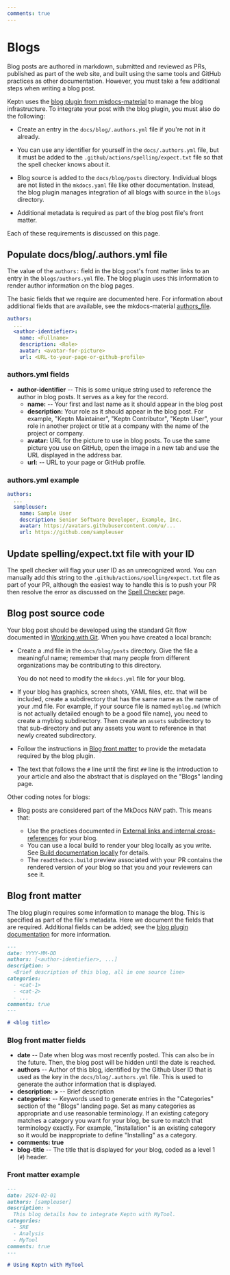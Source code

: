 ```yaml
---
comments: true
---
```


# Blogs

Blog posts are authored in markdown,
submitted and reviewed as PRs,
published as part of the web site,
and built using the same tools and GitHub practices
as other documentation.
However, you must take a few additional steps when writing a blog post.

Keptn uses the
[blog plugin from mkdocs-material](https://squidfunk.github.io/mkdocs-material/setup/setting-up-a-blog/)
to manage the blog infrastructure.
To integrate your post with the blog plugin,
you must also do the following:

* Create an entry in the `docs/blog/.authors.yml` file if
  you're not in it already.

* You can use any identifier for yourself
  in the `docs/.authors.yml` file, but it
  must be added to the `.github/actions/spelling/expect.txt` file
  so that the spell checker knows about it.

* Blog source is added to the `docs/blog/posts` directory.
  Individual blogs are not listed in the `mkdocs.yaml` file
  like other documentation.
  Instead, the blog plugin manages integration of all blogs
  with source in the `blogs` directory.

* Additional metadata is required as part of the blog post file's front matter.

Each of these requirements is discussed on this page.

## Populate docs/blog/.authors.yml file

The value of the `authors:` field in the blog post's front matter
links to an entry in the `blogs/authors.yml` file.
The blog plugin uses this information to render author information
on the blog pages.

The basic fields that we require are documented here.
For information about additional fields that are available, see the mkdocs-material
[authors_file](https://squidfunk.github.io/mkdocs-material/plugins/blog/#authors).

```yaml
authors:
  ...
  <author-identiefier>:
    name: <Fullname>
    description: <Role>
    avatar: <avatar-for-picture>
    url: <URL-to-your-page-or-github-profile>
```

### authors.yml fields

* **author-identifier** -- This is some unique string used to reference the author in blog posts.
  It serves as a key for the record.
    * **name:** -- Your first and last name
      as it should appear in the blog post
    * **description:** Your role as it should appear in the blog post.
      For example, "Keptn Maintainer", "Keptn Contributor", "Keptn User",
      your role in another project or title at a company
      with the name of the project or company.
    * **avatar:** URL for the picture to use in blog posts.
      To use the same picture you use on GitHub,
      open the image in a new tab and use the URL displayed in the address bar.
    * **url:** -- URL to your page or GitHub profile.

### authors.yml example

```yaml
authors:
  ...
  sampleuser:
    name: Sample User
    description: Senior Software Developer, Example, Inc.
    avatar: https://avatars.githubusercontent.com/u/...
    url: https://github.com/sampleuser
```

## Update spelling/expect.txt file with your ID

The spell checker will flag your user ID as an unrecognized word.
You can manually add this string to the
`.github/actions/spelling/expect.txt` file
as part of your PR,
although the easiest way to handle this is to push your PR
then resolve the error as discussed on the
[Spell Checker](spell-check.md)
page.

## Blog post source code

Your blog post should be developed using the standard Git
flow documented in
[Working with Git](../general/git/index.md).
When you have created a local branch:

* Create a .md file in the `docs/blog/posts` directory.
  Give the file a meaningful name;
  remember that many people from different organizations
  may be contributing to this directory.

    You do not need to modify the `mkdocs.yml` file for your blog.

* If your blog has graphics, screen shots, YAML files, etc.
  that will be included,
  create a subdirectory that has the same name
  as the name of your .md file.
  For example, if your source file is named `myblog.md`
  (which is not actually detailed enough to be a good file name),
  you need to create a myblog subdirectory.
  Then create an `assets` subdirectory to that sub-directory
 and put any assets you want to reference in that newly
  created subdirectory.

* Follow the instructions in
  [Blog front matter](#blog-front-matter)
  to provide the metadata required by the blog plugin.

* The text that follows the `#` line until the first `##` line
  is the introduction to your article
  and also the abstract that is displayed on the "Blogs" landing page.

Other coding notes for blogs:

* Blog posts are considered part of the MkDocs NAV path.
  This means that:

    * Use the practices documented in
      [External links and internal cross-references](code-docs.md/#external-links-and-internal-cross-references)
      for your blog.
    * You can use a local build to render your blog locally as you write.
      See
      [Build documentation locally](local-building.md)
      for details.
    * The `readthedocs.build` preview associated with your PR
      contains the rendered version of your blog
      so that you and your reviewers can see it.

## Blog front matter

The blog plugin requires some information to manage the blog.
This is specified as part of the file's metadata.
Here we document the fields that are required.
Additional fields can be added; see the
[blog plugin documentation](https://squidfunk.github.io/mkdocs-material/setup/setting-up-a-blog/#writing-your-first-post)
for more information.

```markdown
---
date: YYYY-MM-DD
authors: [<author-identiefier>, ...]
description: >
  <Brief description of this blog, all in one source line>
categories:
  - <cat-1>
  - <cat-2>
  - ...
comments: true
---

# <blog title>
```

### Blog front matter fields

* **date** -- Date when blog was most recently posted.
  This can also be in the future. Then, the blog post will be hidden until the date is reached.
* **authors** -- Author of this blog,
  identified by the Github User ID that is used as the key
  in the `docs/blog/.authors.yml` file.
  This is used to generate the author information
  that is displayed.
* **description: >** -- Brief description
* **categories:** -- Keywords used to generate entries in the "Categories"
  section of the "Blogs" landing page.
  Set as many categories as appropriate and use reasonable terminology.
  If an existing category matches a category you want for your blog,
  be sure to match that terminology exactly.
  For example, "Installation" is an existing category
  so it would be inappropriate to define "Installing" as a category.
* **comments: true**
* **blog-title** -- The title that is displayed for your blog,
  coded as a level 1 (`#`) header.

### Front matter example

```md
---
date: 2024-02-01
authors: [sampleuser]
description: >
  This blog details how to integrate Keptn with MyTool.
categories:
  - SRE
  - Analysis
  - MyTool
comments: true
---

# Using Keptn with MyTool
```
